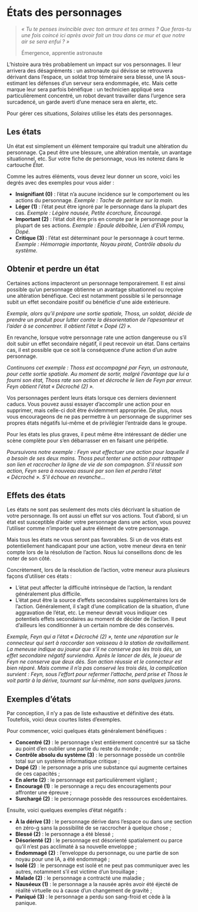 # États des personnages

> *« Tu te penses invincible avec ton armure et tes armes ? Que feras-tu une fois coincé ici après avoir fait un trou dans ce mur et que notre air se sera enfui ? »*
>
> Émergence, apprentie astronaute

L’histoire aura très probablement un impact sur vos personnages. Il leur arrivera des désagréments : un astronaute qui dévisse se retrouvera dérivant dans l’espace, un soldat trop téméraire sera blessé, une IA sous-estimant les défenses d’un serveur sera endommagée, etc. Mais cette marque leur sera parfois bénéfique : un technicien appliqué sera particulièrement concentré, un robot devant travailler dans l’urgence sera surcadencé, un garde averti d’une menace sera en alerte, etc.

Pour gérer ces situations, *Solaires* utilise les états des personnages.

## Les états

Un état est simplement un élément temporaire qui traduit une altération du personnage. Ça peut être une blessure, une altération mentale, un avantage situationnel, etc. Sur votre fiche de personnage, vous les noterez dans le cartouche *État*.

Comme les autres éléments, vous devez leur donner un score, voici les degrés avec des exemples pour vous aider :
* **Insignifiant (0)** : l’état n’a aucune incidence sur le comportement ou les actions du personnage. *Exemple : Tache de peinture sur la main.*
* **Léger (1)** : l’état peut être ignoré par le personnage dans la plupart des cas. *Exemple : Légère nausée, Petite écorchure, Encouragé.*
* **Important (2)** : l’état doit être pris en compte par le personnage pour la plupart de ses actions. *Exemple : Épaule déboîtée, Lien d’EVA rompu, Dopé.*
* **Critique (3)** : l’état est déterminant pour le personnage à court terme. *Exemple : Hémorragie importante, Noyau piraté, Contrôle absolu du système.*

## Obtenir et perdre un état

Certaines actions impacteront un personnage temporairement. Il est ainsi possible qu’un personnage obtienne un avantage situationnel ou reçoive une altération bénéfique. Ceci est notamment possible si le personnage subit un effet secondaire positif ou bénéficie d'une aide extérieure.

*Exemple, alors qu’il prépare une sortie spatiale, Thoss, un soldat, décide de prendre un produit pour lutter contre la désorientation de l’apesanteur et l’aider à se concentrer. Il obtient l’état « Dopé (2) ».*

En revanche, lorsque votre personnage rate une action dangereuse ou s’il doit subir un effet secondaire négatif, il peut recevoir un état. Dans certains cas, il est possible que ce soit la conséquence d’une action d’un autre personnage.

*Continuons cet exemple : Thoss est accompagné par Feyn, un astronaute, pour cette sortie spatiale. Au moment de sortir, malgré l’avantage que lui a fourni son état, Thoss rate son action et décroche le lien de Feyn par erreur. Feyn obtient l’état « Décroché (2) ».*

Vos personnages perdent leurs états lorsque ces derniers deviennent caducs. Vous pouvez aussi essayer d’accomplir une action pour en supprimer, mais celle-ci doit être évidemment appropriée. De plus, nous vous encourageons de ne pas permettre à un personnage de supprimer ses propres états négatifs lui-même et de privilégier l’entraide dans le groupe.

Pour les états les plus graves, il peut même être intéressant de dédier une scène complète pour s’en débarrasser en en faisant une péripétie.

*Poursuivons notre exemple : Feyn veut effectuer une action pour laquelle il a besoin de ses deux mains. Thoss peut tenter une action pour rattraper son lien et raccrocher la ligne de vie de son compagnon. S’il réussit son action, Feyn sera à nouveau assuré par son lien et perdra l’état « Décroché ». S’il échoue en revanche…*

## Effets des états

Les états ne sont pas seulement des mots clés décrivant la situation de votre personnage. Ils ont aussi un effet sur vos actions. Tout d’abord, si un état est susceptible d’aider votre personnage dans une action, vous pouvez l’utiliser comme n’importe quel autre élément de votre personnage.

Mais tous les états ne vous seront pas favorables. Si un de vos états est potentiellement handicapant pour une action, votre meneur devra en tenir compte lors de la résolution de l’action. Nous lui conseillons donc de les noter de son côté.

Concrètement, lors de la résolution de l’action, votre meneur aura plusieurs façons d’utiliser ces états :
* L’état peut affecter la difficulté intrinsèque de l’action, la rendant généralement plus difficile.
* L’état peut être la source d’effets secondaires supplémentaires lors de l’action. Généralement, il s’agit d’une complication de la situation, d’une aggravation de l’état, etc. Le meneur devrait vous indiquer ces potentiels effets secondaires au moment de décider de l’action. Il peut d’ailleurs les conditionner à un certain nombre de dés conservés.

*Exemple, Feyn qui a l’état « Décroché (2) », tente une réparation sur le connecteur qui sert à raccorder son vaisseau à la station de ravitaillement. La meneuse indique au joueur que s’il ne conserve pas les trois dés, un effet secondaire négatif surviendra. Après le lancer de dés, le joueur de Feyn ne conserve que deux dés. Son action réussie et le connecteur est bien réparé. Mais comme il n’a pas conservé les trois dés, la complication survient : Feyn, sous l’effort pour refermer l’attache, perd prise et Thoss le voit partir à la dérive, tournant sur lui-même, non sans quelques jurons.*

## Exemples d’états

Par conception, il n’y a pas de liste exhaustive et définitive des états. Toutefois, voici deux courtes listes d’exemples. 

Pour commencer, voici quelques états généralement bénéfiques :
* **Concentré (2)** : le personnage s’est entièrement concentré sur sa tâche au point d’en oublier une partie du reste du monde ;
* **Contrôle absolu du système (3)** : le personnage possède un contrôle total sur un système informatique critique ;
* **Dopé (2)** : le personnage a pris une substance qui augmente certaines de ces capacités ;
* **En alerte (2)** : le personnage est particulièrement vigilant ;
* **Encouragé (1)** : le personnage a reçu des encouragements pour affronter une épreuve ;
* **Surchargé (2)** : le personnage possède des ressources excédentaires.

Ensuite, voici quelques exemples d’état négatifs :
* **À la dérive (3)** : le personnage dérive dans l’espace ou dans une section en zéro-g sans la possibilité de se raccrocher à quelque chose ;
* **Blessé (2)** : le personnage a été blessé ;
* **Désorienté (2)** : le personnage est désorienté spatialement ou parce qu’il n’est pas acclimaté à sa nouvelle enveloppe ;
* **Endommagé (2)** : l’enveloppe du personnage, ou une partie de son noyau pour une IA, a été endommagé ;
* **Isolé (2)** : le personnage est isolé et ne peut pas communiquer avec les autres, notamment s’il est victime d’un brouillage ;
* **Malade (2)** : le personnage a contracté une maladie ;
* **Nauséeux (1)** : le personnage a la nausée après avoir été éjecté de réalité virtuelle ou à cause d’un changement de gravité ;
* **Paniqué (3)** : le personnage a perdu son sang-froid et cède à la panique.
